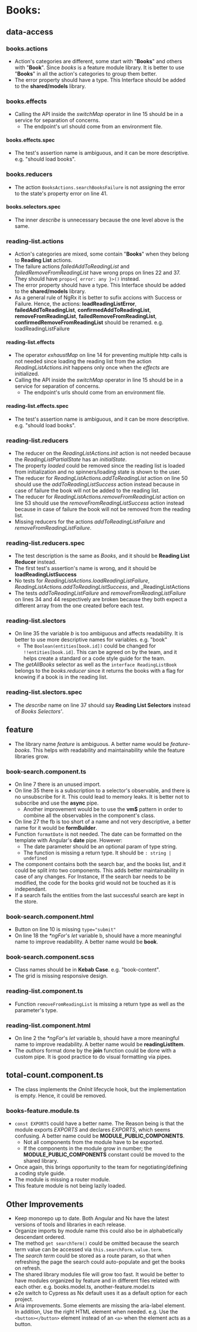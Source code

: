 # Books:

## data-access

### books.actions

* Action's categories are different, some start with "__Books__" and others with "__Book__". Since _books_ is a feature module library. It is better to use "__Books__" in all the action's categories to group them better.
* The error property should have a type. This Interface should be added to the __shared/models__ library.
  
### books.effects

* Calling the API inside the _switchMap_ operator in line 15 should be in a service for separation of concerns.
  * The endpoint's url should come from an environment file.

#### books.effects.spec

* The test's assertion name is ambiguous, and it can be more descriptive. e.g. "should load books".

### books.reducers

* The action ```BooksActions.searchBooksFailure``` is not assigning the error to the state's property error on line 41.

#### books.selectors.spec

* The inner _describe_ is unnecessary because the one level above is the same.

### reading-list.actions

* Action's categories are mixed, some contain "__Books__" when they belong to __Reading List__ actions.
* The failure actions _failedAddToReadingList_ and _failedRemoveFromReadingList_ have wrong props on lines 22 and 37. They should have ```props<{ error: any }>()``` instead.
* The error property should have a type. This Interface should be added to the __shared/models__ library.
* As a general rule of NgRx it is better to sufix accions with Success or Failure. Hence, the actions: __loadReadingListError__, __failedAddToReadingList__, __confirmedAddToReadingList__, __removeFromReadingList__, __failedRemoveFromReadingList__, __confirmedRemoveFromReadingList__ should be renamed. e.g. loadReadingListFailure

#### reading-list.effects

* The operator _exhaustMap_ on line 14 for preventing multiple http calls is not needed since loading the reading list from the action _ReadingListActions.init_ happens only once when the _effects_ are initialized.
* Calling the API inside the _switchMap_ operator in line 15 should be in a service for separation of concerns.
  * The endpoint's urls should come from an environment file.
  
#### reading-list.effects.spec

* The test's assertion name is ambiguous, and it can be more descriptive. e.g. "should load books".

### reading-list.reducers

* The reducer on the _ReadingListActions.init_ action is not needed because the _ReadingListPartialState_ has an _initialState_.
* The property _loaded_ could be removed since the reading list is loaded from initialization and no spinners/loading state is shown to the user.
* The reducer for _ReadingListActions.addToReadingList_ action on line 50 should use the _addToReadingListSuccess_ action instead because in case of failure the book will not be added to the reading list.
* The reducer for _ReadingListActions.removeFromReadingList_ action on line 53 should use the _removeFromReadingListSuccess_ action instead because in case of failure the book will not be removed from the reading list.
* Missing reducers for the actions _addToReadingListFailure_ and _removeFromReadingListFailure_.

### reading-list.reducers.spec

* The test description is the same as _Books_, and it should be __Reading List Reducer__ instead.
* The first test's assertion's name is wrong, and it should be __loadReadingListSuccess__
* No tests for _ReadingListActions.loadReadingListFailure_, _ReadingListActions.addToReadingListSuccess_, and _ReadingListActions
* The tests _addToReadingListFailure_ and _removeFromReadingListFailure_ on lines 34 and 44 respectively are broken because they both expect a different array from the one created before each test.

### reading-list.slectors

* On line 35 the variable _b_ is too ambiguous and affects readability. It is better to use more descriptive names for variables. e.g. "book"
    * The ```Boolean(entities[book.id])``` could be changed for ```!!entities[book.id]```. This can be agreed on by the team, and it helps create a standard or a code style guide for the team.
* The _getAllBooks_ selector as well as the ```interface ReadingListBook``` belongs to the _books.reducer_ since it returns the books with a flag for knowing if a book is in the reading list.

### reading-list.slectors.spec

* The _describe_ name on line 37 should say __Reading List Selectors__ instead of _Books Selectors'_.

## feature

* The library name _feature_ is ambiguous. A better name would be _feature-books_. This helps with readability and maintainability while the feature libraries grow.

### book-search.component.ts

* On line 7 there is an unused import.
* On line 35 there is a subscription to a selector's observable, and there is no unsubscribe for it. This could lead to memory leaks. It is better not to subscribe and use the __async__ pipe.
    * Another improvement would be to use the __vm$__ pattern in order to combine all the observables in the component's class.
*  On line 27 the fb is too short of a name and not very descriptive, a better name for it would be __formBuilder__.
* Function ```formatDate``` is not needed. The date can be formatted on the template with Angular's __date__ pipe. However:
   *  The date parameter should be an optional param of type string.
   *  The function is missing a return type. It should be ```: string | undefined```
* The component contains both the search bar, and the books list, and it could be split into two components. This adds better maintainability in case of any changes. For Instance, If the search bar needs to be modified, the code for the books grid would not be touched as it is independant.
* If a search fails the entities from the last successful search are kept in the store.
   
### book-search.component.html

* Button on line 10 is missing ```type="submit"```
* On line 18 the _*ngFor_'s _let_ variable b, should have a more meaningful name to improve readability. A better name would be __book__.

### book-search.component.scss

* Class names should be in __Kebab Case__. e.g. "book-content".
* The grid is missing responsive design.

### reading-list.component.ts

* Function ```removeFromReadingList``` is missing a return type as well as the parameter's type.

### reading-list.component.html

* On line 2 the _*ngFor_'s _let_ variable b, should have a more meaningful name to improve readability. A better name would be __readingListItem__.
* The _authors_ format done by the __join__ function could be done with a custom pipe. It is good practice to do visual formatting via pipes.


## total-count.component.ts

* The class implements the _OnInit_ lifecycle hook, but the implementation is empty. Hence, it could be removed.

### books-feature.module.ts

* ```const EXPORTS``` could have a better name. The Reason being is that the module exports _EXPORTS_ and declares _EXPORTS_, which seems confusing. A better name could be __MODULE_PUBLIC_COMPONENTS__.
    * Not all components from the module have to be exported.
    * If the components in the module grow in number; the __MODULE_PUBLIC_COMPONENTS__ constant could be moved to the shared library.
* Once again, this brings opportunity to the team for negotiating/defining a coding style guide.
* The module is missing a router module.
* This feature module is not being lazily loaded.

## Other Improvements

* Keep monorepo up to date. Both Angular and Nx have the latest versions of tools and libraries in each release.
* Organize imports by module name this could also be in alphabetically descendant ordered.
* The method ```get searchTerm()``` could be omitted because the search term value can be accessed via ```this.searchForm.value.term```.
* The _search term_ could be stored as a route param, so that when refreshing the page the search could auto-populate and get the books on refresh. 
* The shared library modules file will grow too fast. It would be better to have modules organized by feature and in different files related with each other. e.g. books.model.ts, another-feature.model.ts
* e2e switch to Cypress as Nx default uses it as a default option for each project.
* Aria improvements. Some elements are missing the aria-label element. In addition, Use the right HTML element when needed. e.g. Use the ```<button></button>``` element instead of an ```<a>``` when the element acts as a button.
